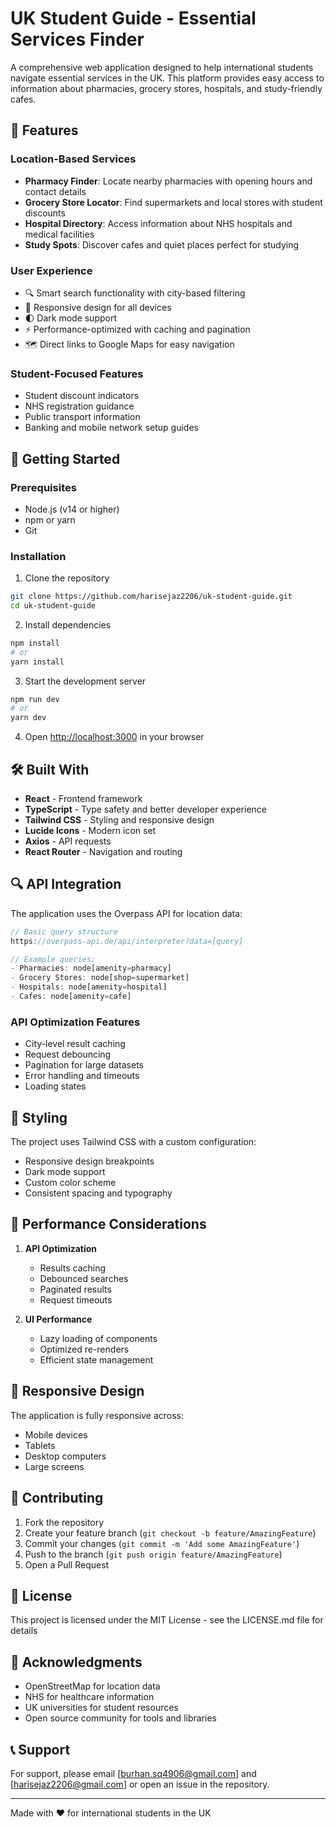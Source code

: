 # UK Student Guide - Essential Services Finder

A comprehensive web application designed to help international students navigate essential services in the UK. This platform provides easy access to information about pharmacies, grocery stores, hospitals, and study-friendly cafes.

## 🌟 Features

### Location-Based Services
- **Pharmacy Finder**: Locate nearby pharmacies with opening hours and contact details
- **Grocery Store Locator**: Find supermarkets and local stores with student discounts
- **Hospital Directory**: Access information about NHS hospitals and medical facilities
- **Study Spots**: Discover cafes and quiet places perfect for studying

### User Experience
- 🔍 Smart search functionality with city-based filtering
- 📱 Responsive design for all devices
- 🌓 Dark mode support
- ⚡ Performance-optimized with caching and pagination
- 🗺️ Direct links to Google Maps for easy navigation

### Student-Focused Features
- Student discount indicators
- NHS registration guidance
- Public transport information
- Banking and mobile network setup guides

## 🚀 Getting Started

### Prerequisites
- Node.js (v14 or higher)
- npm or yarn
- Git

### Installation

1. Clone the repository
```bash
git clone https://github.com/harisejaz2206/uk-student-guide.git
cd uk-student-guide
```

2. Install dependencies
```bash
npm install
# or
yarn install
```

3. Start the development server
```bash
npm run dev
# or
yarn dev
```

4. Open [http://localhost:3000](http://localhost:3000) in your browser

## 🛠️ Built With

- **React** - Frontend framework
- **TypeScript** - Type safety and better developer experience
- **Tailwind CSS** - Styling and responsive design
- **Lucide Icons** - Modern icon set
- **Axios** - API requests
- **React Router** - Navigation and routing

## 🔍 API Integration

The application uses the Overpass API for location data:

```typescript
// Basic query structure
https://overpass-api.de/api/interpreter?data=[query]

// Example queries:
- Pharmacies: node[amenity=pharmacy]
- Grocery Stores: node[shop=supermarket]
- Hospitals: node[amenity=hospital]
- Cafes: node[amenity=cafe]
```

### API Optimization Features
- City-level result caching
- Request debouncing
- Pagination for large datasets
- Error handling and timeouts
- Loading states

## 🎨 Styling

The project uses Tailwind CSS with a custom configuration:
- Responsive design breakpoints
- Dark mode support
- Custom color scheme
- Consistent spacing and typography

## 🔐 Performance Considerations

1. **API Optimization**
   - Results caching
   - Debounced searches
   - Paginated results
   - Request timeouts

2. **UI Performance**
   - Lazy loading of components
   - Optimized re-renders
   - Efficient state management

## 📱 Responsive Design

The application is fully responsive across:
- Mobile devices
- Tablets
- Desktop computers
- Large screens

## 🤝 Contributing

1. Fork the repository
2. Create your feature branch (`git checkout -b feature/AmazingFeature`)
3. Commit your changes (`git commit -m 'Add some AmazingFeature'`)
4. Push to the branch (`git push origin feature/AmazingFeature`)
5. Open a Pull Request

## 📄 License

This project is licensed under the MIT License - see the LICENSE.md file for details

## 🙏 Acknowledgments

- OpenStreetMap for location data
- NHS for healthcare information
- UK universities for student resources
- Open source community for tools and libraries

## 📞 Support

For support, please email [burhan.sq4906@gmail.com] and [harisejaz2206@gmail.com] or open an issue in the repository.

---

Made with ❤️ for international students in the UK

